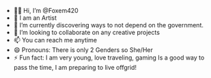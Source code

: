 - 👋🏻 Hi, I’m @Foxem420
- 👀 I am an Artist
- 🌱 I’m currently discovering ways to not depend on the government.
- 💞️ I’m looking to collaborate on any creative projects 
- 📫 You can reach me anytime
- 😄 Pronouns: There is only 2 Genders so She/Her
- ⚡ Fun fact: I am very young, love traveling, gaming Is a good way to pass the time, I am preparing to live offgrid!

<!---
Foxem420/Foxem420 is a ✨ special ✨ repository because its `README.md` (this file) appears on your GitHub profile.
You can click the Preview link to take a look at your changes.
--->
